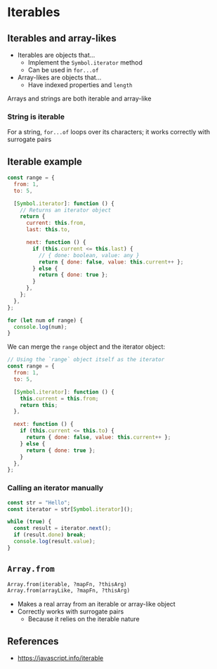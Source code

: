 # Iterables

## Iterables and array-likes

- Iterables are objects that...
  - Implement the `Symbol.iterator` method
  - Can be used in `for...of`
- Array-likes are objects that...
  - Have indexed properties and `length`

Arrays and strings are both iterable and array-like

### String is iterable

For a string, `for...of` loops over its characters; it works correctly with surrogate pairs

## Iterable example

```js
const range = {
  from: 1,
  to: 5,

  [Symbol.iterator]: function () {
    // Returns an iterator object
    return {
      current: this.from,
      last: this.to,

      next: function () {
        if (this.current <= this.last) {
          // { done: boolean, value: any }
          return { done: false, value: this.current++ };
        } else {
          return { done: true };
        }
      },
    };
  },
};

for (let num of range) {
  console.log(num);
}
```

We can merge the `range` object and the iterator object:

```js
// Using the `range` object itself as the iterator
const range = {
  from: 1,
  to: 5,

  [Symbol.iterator]: function () {
    this.current = this.from;
    return this;
  },

  next: function () {
    if (this.current <= this.to) {
      return { done: false, value: this.current++ };
    } else {
      return { done: true };
    }
  },
};
```

### Calling an iterator manually

```js
const str = "Hello";
const iterator = str[Symbol.iterator]();

while (true) {
  const result = iterator.next();
  if (result.done) break;
  console.log(result.value);
}
```

## `Array.from`

```txt
Array.from(iterable, ?mapFn, ?thisArg)
Array.from(arrayLike, ?mapFn, ?thisArg)
```

- Makes a real array from an iterable or array-like object
- Correctly works with surrogate pairs
  - Because it relies on the iterable nature

## References

- https://javascript.info/iterable
